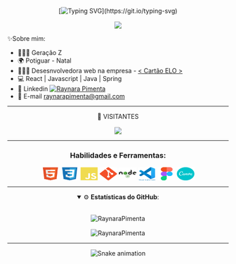 <div align="center"> 
    
[![Typing SVG](https://readme-typing-svg.herokuapp.com?font=&duration=5100&color=2AF7BC&center=true&vCenter=true&multiline=true&width=500&height=60&lines=OI%2C+MEU+NOME+%C3%89+RAYNARA+PIMENTA;BEM+VINDA(O)+AO+MEU+GITHUB+(%E2%97%8F'%E2%97%A1'%E2%97%8F)++)](https://git.io/typing-svg)
<p align="center"><img align="center" width="150" src="https://user-images.githubusercontent.com/97410639/163209397-21b6016d-26a2-4dea-a7ed-7aaa4987f59e.png" /></p> 
  
</div>

✨Sobre mim:

- 🙆🏽‍♂️ Geração Z
- 🌍 Potiguar - Natal
- 👩🏽‍💻 Desesnvolvedora web na empresa  -  [ < Cartão ELO > ](https://github.com/elodevops)
- 💻 React | Javascript | Java | Spring
- 📱 Linkedin <a  align="center" href="https://www.linkedin.com/in/raynara-pimenta/" target="blank"><img src="https://img.shields.io/badge/LinkedIn-0077B5?style=for-the-badge&logo=linkedin&logoColor=white" alt="Raynara Pimenta"></a> 
- 📧 E-mail raynarapimenta@gmail.com 

---

<div>
<p align= "center"> 👥 VISITANTES</p> 
<p align="center"><img align="center" src="https://profile-counter.glitch.me/{RaynaraPimenta}/count.svg" /></p> 

---

<h3 align="center"><b>Habilidades e Ferramentas:</b></h3>

<div style="display: inline_block" align="center">

  <img align="center"  alt="HTML" height="30" width="40" src="https://raw.githubusercontent.com/devicons/devicon/master/icons/html5/html5-original.svg">
  <img align="center"  alt="CSS" height="30" width="40" src="https://raw.githubusercontent.com/devicons/devicon/master/icons/css3/css3-original.svg">  
  <img align="center"  alt="JavaScript" height="30" width="40" src="https://raw.githubusercontent.com/devicons/devicon/master/icons/javascript/javascript-plain.svg">
  <img align="center"  alt="Git" height="30" width="40" src="https://raw.githubusercontent.com/devicons/devicon/master/icons/git/git-original.svg">
  <img align="center" alt="Node.js" height="30" width="40"     src="https://raw.githubusercontent.com/devicons/devicon/2ae2a900d2f041da66e950e4d48052658d850630/icons/nodejs/nodejs-original-wordmark.svg"> 
  <img align="center" alt="Visual Code" height="30" width="40" src="https://raw.githubusercontent.com/devicons/devicon/2ae2a900d2f041da66e950e4d48052658d850630/icons/vscode/vscode-original-wordmark.svg">  
  <img align="center"  alt="Figma" height="30" width="40" src="https://raw.githubusercontent.com/devicons/devicon/master/icons/figma/figma-original.svg">
  <img align="center" alt="Canva" height="30" width="40" src="https://raw.githubusercontent.com/devicons/devicon/2ae2a900d2f041da66e950e4d48052658d850630/icons/canva/canva-original.svg"> 
</div>

---

<details open align="center">
  <br>
    <summary>⚙ <b>Estatísticas do GitHub</b>: </summary>
<!-- <p align="center"><img align="center" src="https://github-readme-stats.vercel.app/api/top-langs?username=RaynaraPimenta&show_icons=true&locale=pt-br&layout=compact&theme=tokyonight" alt="RaynaraPimenta" width="495"/></p> -->

<p align="center"><img align="center" src="https://github-readme-stats.vercel.app/api?username=RaynaraPimenta&show_icons=true&locale=pt-br&theme=radical" alt="RaynaraPimenta" /></p>

<p align="center"><img align="center" src="https://github-readme-streak-stats.herokuapp.com/?user=RaynaraPimenta&theme=tokyonight" alt="RaynaraPimenta" /></p>

---
![Snake animation](https://github.com/RaynaraPimenta/RaynaraPimenta/blob/output/github-contribution-grid-snake.svg)
